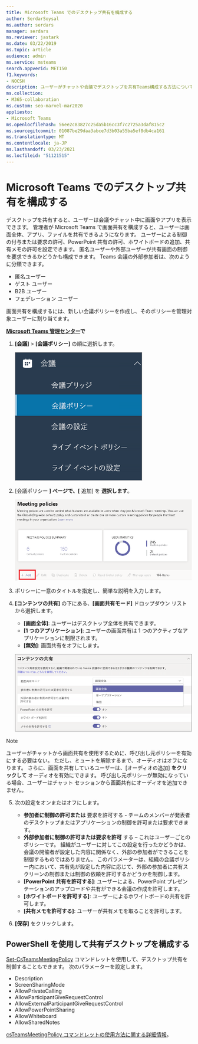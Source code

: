 ```yaml
---
title: Microsoft Teams でのデスクトップ共有を構成する
author: SerdarSoysal
ms.author: serdars
manager: serdars
ms.reviewer: jastark
ms.date: 03/22/2019
ms.topic: article
audience: admin
ms.service: msteams
search.appverid: MET150
f1.keywords:
- NOCSH
description: ユーザーがチャットや会議でデスクトップを共有Teams構成する方法について学習します。
ms.collection:
- M365-collaboration
ms.custom: seo-marvel-mar2020
appliesto:
- Microsoft Teams
ms.openlocfilehash: 56ee2c83827c25da5b16cc3f7c2725a3daf815c2
ms.sourcegitcommit: 01087be29daa3abce7d3b03a55ba5ef8db4ca161
ms.translationtype: MT
ms.contentlocale: ja-JP
ms.lasthandoff: 03/23/2021
ms.locfileid: "51121515"
---
```

<a name="configure-desktop-sharing-in-microsoft-teams"></a>Microsoft Teams でのデスクトップ共有を構成する
============================================

デスクトップを共有すると、ユーザーは会議やチャット中に画面やアプリを表示できます。 管理者が Microsoft Teams で画面共有を構成すると、ユーザーは画面全体、アプリ、ファイルを共有できるようになります。 ユーザーによる制御の付与または要求の許可、PowerPoint 共有の許可、ホワイトボードの追加、共有メモの許可を設定できます。 匿名ユーザーや外部ユーザーが共有画面の制御を要求できるかどうかも構成できます。 Teams 会議の外部参加者は、次のように分類できます。

- 匿名ユーザー
- ゲスト ユーザー
- B2B ユーザー
- フェデレーション ユーザー

画面共有を構成するには、新しい会議ポリシーを作成し、そのポリシーを管理対象ユーザーに割り当てます。

**[Microsoft Teams 管理センター](https://admin.teams.microsoft.com/)で**

1. **[会議]** > **[会議ポリシー]** の順に選択します。

    ![会議ポリシーが選択されている](media/configure-desktop-sharing-image1.png)

2. [会議ポリシー **] ページで、[** 追加] を **選択します**。

    ![[会議ポリシー] メッセージ](media/addMeeting.png)

3. ポリシーに一意のタイトルを指定し、簡単な説明を入力します。

4. **[コンテンツの共有]** の下にある、**[画面共有モード]** ドロップダウン リストから選択します。

   - **[画面全体]**: ユーザーはデスクトップ全体を共有できます。
   - **[1 つのアプリケーション]**: ユーザーの画面共有は 1 つのアクティブなアプリケーションに制限されます。
   - **[無効]**: 画面共有をオフにします。

    ![共有モードのオプション](media/configure-desktop-sharing-image3.png)

  > [!Note]
  > ユーザーがチャットから画面共有を使用するために、呼び出し元ポリシーを有効にする必要はない。 ただし、ミュートを解除するまで、オーディオはオフになります。 さらに、画面を共有しているユーザーは、[オーディオの追加] **をクリックして** オーディオを有効にできます。 呼び出し元ポリシーが無効になっている場合、ユーザーはチャット セッションから画面共有にオーディオを追加できません。

5. 次の設定をオンまたはオフにします。

    - **参加者に制御の許可または** 要求を許可する - チームのメンバーが発表者のデスクトップまたはアプリケーションの制御を許可または要求できます。
    - **外部参加者に制御の許可または要求を許可** する – これはユーザーごとのポリシーです。 組織がユーザーに対してこの設定を行ったかどうかは、会議の開催者が設定した内容に関係なく、外部の参加者ができることを制御するものではありません。 このパラメーターは、組織の会議ポリシー内において、共有先が設定した内容に応じて、外部の参加者に共有スクリーンの制御または制御の依頼を許可するかどうかを制御します。
    - **[PowerPoint 共有を許可する]**: ユーザーによる、PowerPoint プレゼンテーションのアップロードや共有ができる会議の作成を許可します。
    - **[ホワイトボードを許可する]**: ユーザーによるホワイトボードの共有を許可します。
    - **[共有メモを許可する]**: ユーザーが共有メモを取ることを許可します。

6. **[保存]** をクリックします。

## <a name="use-powershell-to-configure-shared-desktop"></a>PowerShell を使用して共有デスクトップを構成する

[Set-CsTeamsMeetingPolicy](/powershell/module/skype/set-csteamsmeetingpolicy?view=skype-ps) コマンドレットを使用して、デスクトップ共有を制御することもできます。 次のパラメーターを設定します。

- Description
- ScreenSharingMode
- AllowPrivateCalling
- AllowParticipantGiveRequestControl
- AllowExternalParticipantGiveRequestControl
- AllowPowerPointSharing
- AllowWhiteboard
- AllowSharedNotes

[csTeamsMeetingPolicy コマンドレットの使用方法に関する詳細情報](/powershell/module/skype/set-csteamsmeetingpolicy?view=skype-ps)。